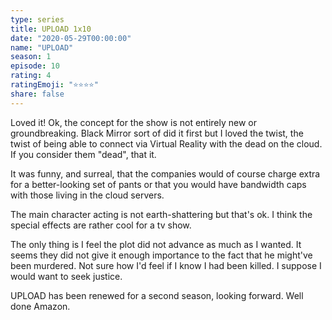 ```yaml
---
type: series
title: UPLOAD 1x10
date: "2020-05-29T00:00:00"
name: "UPLOAD"
season: 1
episode: 10
rating: 4
ratingEmoji: "⭐️⭐️⭐️⭐️"
share: false
---
```


Loved it! Ok, the concept for the show is not entirely new or groundbreaking. Black Mirror sort of did it first but I loved the twist, the twist of being able to connect via Virtual Reality with the dead on the cloud. If you consider them "dead", that it.

It was funny, and surreal, that the companies would of course charge extra for a better-looking set of pants or that you would have bandwidth caps with those living in the cloud servers.

The main character acting is not earth-shattering but that's ok. I think the special effects are rather cool for a tv show.

The only thing is I feel the plot did not advance as much as I wanted. It seems they did not give it enough importance to the fact that he might've been murdered. Not sure how I'd feel if I know I had been killed. I suppose I would want to seek justice.

UPLOAD has been renewed for a second season, looking forward. Well done Amazon.
